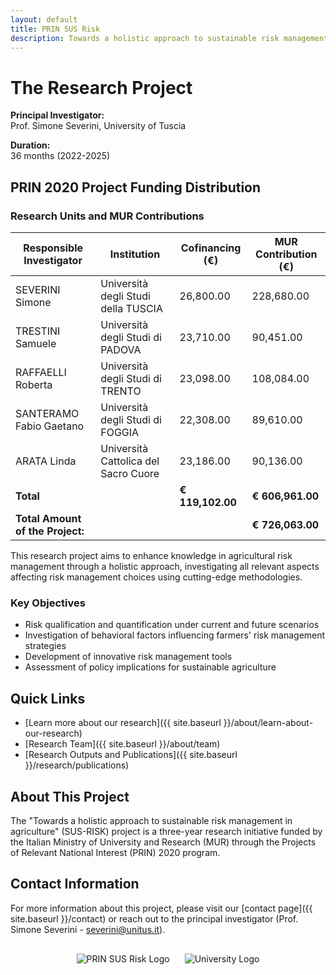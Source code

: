 ```yaml
---
layout: default
title: PRIN SUS Risk
description: Towards a holistic approach to sustainable risk management in agriculture
---
```


# The Research Project

**Principal Investigator:**  
Prof. Simone Severini, University of Tuscia  

**Duration:**  
36 months (2022-2025)

## PRIN 2020 Project Funding Distribution

### Research Units and MUR Contributions

| Responsible Investigator | Institution | Cofinancing (€) | MUR Contribution (€) |
|-------------------------|-------------|-----------------|----------------------|
| SEVERINI Simone | Università degli Studi della TUSCIA | 26,800.00 | 228,680.00 |
| TRESTINI Samuele | Università degli Studi di PADOVA | 23,710.00 | 90,451.00 |
| RAFFAELLI Roberta | Università degli Studi di TRENTO | 23,098.00 | 108,084.00 |
| SANTERAMO Fabio Gaetano | Università degli Studi di FOGGIA | 22,308.00 | 89,610.00 |
| ARATA Linda | Università Cattolica del Sacro Cuore | 23,186.00 | 90,136.00 |
| **Total** | | **€ 119,102.00** | **€ 606,961.00** |
| **Total Amount of the Project:** | | | **€ 726,063.00** |

This research project aims to enhance knowledge in agricultural risk management through a holistic approach, investigating all relevant aspects affecting risk management choices using cutting-edge methodologies.

### Key Objectives

- Risk qualification and quantification under current and future scenarios
- Investigation of behavioral factors influencing farmers' risk management strategies
- Development of innovative risk management tools
- Assessment of policy implications for sustainable agriculture

## Quick Links

- [Learn more about our research]({{ site.baseurl }}/about/learn-about-our-research)
- [Research Team]({{ site.baseurl }}/about/team)
- [Research Outputs and Publications]({{ site.baseurl }}/research/publications)

## About This Project

The "Towards a holistic approach to sustainable risk management in agriculture" (SUS-RISK) project is a three-year research initiative funded by the Italian Ministry of University and Research (MUR) through the Projects of Relevant National Interest (PRIN) 2020 program.

## Contact Information

For more information about this project, please visit our [contact page]({{ site.baseurl }}/contact) or reach out to the principal investigator (Prof. Simone Severini - severini@unitus.it).

<div class="image-container" style="text-align: center; margin-top: 30px;">
  <img src="{{ site.baseurl }}/Images/Logo_Prin_300.png" alt="PRIN SUS Risk Logo" style="max-width: 300px; height: auto;">
  <img src="{{ site.baseurl }}/Images/Universita.png" alt="University Logo" style="max-width: 300px; height: auto; margin-left: 20px;">
</div>

